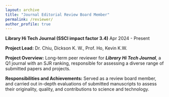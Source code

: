 ```yaml
---
layout: archive
title: "Journal Editorial Review Board Member"
permalink: /reviewer/
author_profile: true
---
```


<div class="double-line"></div>

**Library Hi Tech Journal (SSCI impact factor 3.4)** 
Apr 2024 - Present

**Project Lead:** Dr. Chiu, Dickson K. W., Prof. Ho, Kevin K.W.

**Project Overview:**
Long-term peer reviewer for **_Library Hi Tech Journal_**, a Q1 journal with an SJR ranking, responsible for assessing a diverse range of submitted papers and projects.

**Responsibilities and Achievements:**
Served as a review board member, and carried out in-depth evaluations of submitted manuscripts to assess their originality, quality, and contributions to science and technology.
